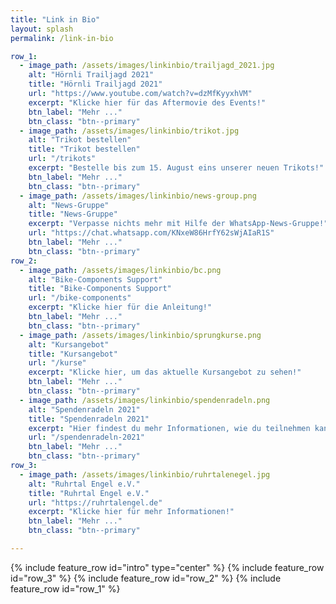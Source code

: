 ```yaml
---
title: "Link in Bio"
layout: splash
permalink: /link-in-bio

row_1:
  - image_path: /assets/images/linkinbio/trailjagd_2021.jpg
    alt: "Hörnli Trailjagd 2021"
    title: "Hörnli Trailjagd 2021"
    url: "https://www.youtube.com/watch?v=dzMfKyyxhVM"
    excerpt: "Klicke hier für das Aftermovie des Events!"
    btn_label: "Mehr ..."
    btn_class: "btn--primary"
  - image_path: /assets/images/linkinbio/trikot.jpg
    alt: "Trikot bestellen"
    title: "Trikot bestellen"
    url: "/trikots"
    excerpt: "Bestelle bis zum 15. August eins unserer neuen Trikots!"
    btn_label: "Mehr ..."
    btn_class: "btn--primary"
  - image_path: /assets/images/linkinbio/news-group.png
    alt: "News-Gruppe"
    title: "News-Gruppe"
    excerpt: "Verpasse nichts mehr mit Hilfe der WhatsApp-News-Gruppe!"
    url: "https://chat.whatsapp.com/KNxeW86HrfY62sWjAIaR1S"
    btn_label: "Mehr ..."
    btn_class: "btn--primary"
row_2:
  - image_path: /assets/images/linkinbio/bc.png
    alt: "Bike-Components Support"
    title: "Bike-Components Support"
    url: "/bike-components"
    excerpt: "Klicke hier für die Anleitung!"
    btn_label: "Mehr ..."
    btn_class: "btn--primary"
  - image_path: /assets/images/linkinbio/sprungkurse.png
    alt: "Kursangebot"
    title: "Kursangebot"
    url: "/kurse"
    excerpt: "Klicke hier, um das aktuelle Kursangebot zu sehen!"
    btn_label: "Mehr ..."
    btn_class: "btn--primary"
  - image_path: /assets/images/linkinbio/spendenradeln.png
    alt: "Spendenradeln 2021"
    title: "Spendenradeln 2021"
    excerpt: "Hier findest du mehr Informationen, wie du teilnehmen kannst!"
    url: "/spendenradeln-2021"
    btn_label: "Mehr ..."
    btn_class: "btn--primary"
row_3:
  - image_path: /assets/images/linkinbio/ruhrtalenegel.jpg
    alt: "Ruhrtal Engel e.V."
    title: "Ruhrtal Engel e.V."
    url: "https://ruhrtalengel.de"
    excerpt: "Klicke hier für mehr Informationen!"
    btn_label: "Mehr ..."
    btn_class: "btn--primary"

---
```



{% include feature_row id="intro" type="center" %}
{% include feature_row id="row_3" %}
{% include feature_row id="row_2" %}
{% include feature_row id="row_1" %}
